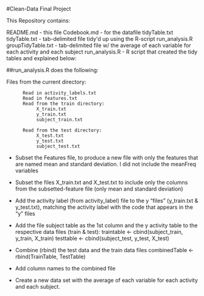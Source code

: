 
#Clean-Data Final Project

This Repository contains:

README.md - this file
Codebook.md - for the datafile tidyTable.txt
tidyTable.txt - tab-delimited file tidy'd up using the R-script run_analysis.R
groupTidyTable.txt - tab-delimited file w/ the average of each variable for each activity and each subject
run_analysis.R - R script that created the tidy tables and explained below:

##run_analysis.R does the following:

Files from the current directory:


          Read in activity_labels.txt
          Read in features.txt
          Read from the train directory:
               X_train.txt
               y_train.txt
               subject_train.txt

          Read from the test directory:
               X_test.txt
               y_test.txt
               subject_test.txt

* Subset the Features file, to produce a new file with only the features that are named mean and standard deviation. I did not include the meanFreq variables

* Subset the files X_train.txt and X_test.txt to include only the columns from the subsetted-feature file (only mean and standard deviation)

* Add the activity label (from activity_label) file to the y “files” (y_train.txt & y_test.txt), matching the activity label with the code that appears in the “y” files

* Add the file subject table as the 1st column and the y activity table to the respective data files (train & test):
    traintable <- cbind(subject_train, y_train, X_train)
    testtable <- cbind(subject_test, y_test, X_test)
     

* Combine (rbind) the test data and the train data files
     combinedTable <- rbind(TrainTable, TestTable)

* Add column names to the combined file

* Create a new data set with the average of each variable for each activity and each subject. 


